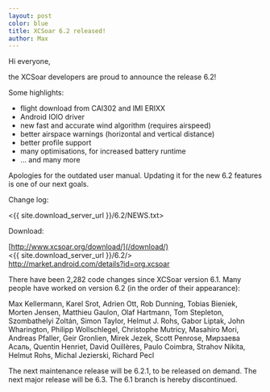 ```yaml
---
layout: post
color: blue
title: XCSoar 6.2 released!
author: Max
---
```

Hi everyone,

the XCSoar developers are proud to announce the release 6.2!

Some highlights:

- flight download from CAI302 and IMI ERIXX
- Android IOIO driver
- new fast and accurate wind algorithm (requires airspeed)
- better airspace warnings (horizontal and vertical distance)
- better profile support
- many optimisations, for increased battery runtime
- ... and many more

Apologies for the outdated user manual.  Updating it for the new 6.2
features is one of our next goals.

Change log:

 <{{ site.download_server_url }}/6.2/NEWS.txt>

Download:

 [http://www.xcsoar.org/download/](/download/)  
 <{{ site.download_server_url }}/6.2/>  
 <http://market.android.com/details?id=org.xcsoar>

There have been 2,282 code changes since XCSoar version 6.1.  Many
people have worked on version 6.2 (in the order of their appearance):

  Max Kellermann,
  Karel Srot,
  Adrien Ott,
  Rob Dunning,
  Tobias Bieniek,
  Morten Jensen,
  Matthieu Gaulon,
  Olaf Hartmann,
  Tom Stepleton,
  Szombathelyi Zoltán,
  Simon Taylor,
  Helmut J. Rohs,
  Gabor Liptak,
  John Wharington,
  Philipp Wollschlegel,
  Christophe Mutricy,
  Masahiro Mori,
  Andreas Pfaller,
  Geir Gronlien,
  Mirek Jezek,
  Scott Penrose,
  Мирзаева Асаль,
  Quentin Henriet,
  David Ouillères,
  Paulo Coimbra,
  Strahov Nikita,
  Helmut Rohs,
  Michal Jezierski,
  Richard Pecl

The next maintenance release will be 6.2.1, to be released on demand.
The next major release will be 6.3.
The 6.1 branch is hereby discontinued.
